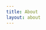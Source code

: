 ```yaml
---
title: About
layout: about
---
```


<center>
    <div style="height: 520px; overflow: hidden">
        <object id="loading" data="/img/loading.svg" width="300" height="300" style="padding-top: 130px;"> </object>
        <div id="koishifumo" style="height: 600px;">
        </div>
    </div>
</center>

<script type="importmap">
    {
        "imports": {
            "three": "https://unpkg.com/three@0.158.0/build/three.module.js",
            "three/addons/": "https://unpkg.com/three@0.158.0/examples/jsm/"
        }
    }
</script>

<script type="module">

    import * as THREE from 'three';

    import { GLTFLoader } from 'three/addons/loaders/GLTFLoader.js';

    let container, camera, scene, renderer;
    let fumoObject;
    let mouseX = 0, mouseY = 0, scrollX = 0, scrollY = 0;
    let renderRequested = false;
    const distance = 25;
    const maxBounceTime = 500;
    let lastBounceTime = 0;
    let bouncing = false;

    init();

    function init() {
        container = document.getElementById("koishifumo");

        scene = new THREE.Scene();

        // scene.add(new THREE.AmbientLight(0x999999));
        // scene.background = new THREE.Color(0x000000);


        camera = new THREE.PerspectiveCamera(70, container.clientWidth / container.clientHeight, 1, 1000);
        camera.up.set(0, 0, 1);
        camera.position.set(0, -distance, 0);
        camera.lookAt(scene.position);

        // camera.add(new THREE.PointLight(0xffffff, 250));
        scene.add(camera);

        // const grid = new THREE.GridHelper(50, 50, 0xffffff, 0x555555);
        // grid.rotateOnAxis(new THREE.Vector3(1, 0, 0), 90 * (Math.PI / 180));
        // scene.add(grid);

        renderer = new THREE.WebGLRenderer({ antialias: true, alpha: true });
        renderer.setPixelRatio(window.devicePixelRatio);
        renderer.setSize(container.clientWidth, container.clientHeight);
        container.appendChild(renderer.domElement);

        const loader = new GLTFLoader();
        loader.load('./project_koishi_komeiji_fumo.glb', function (gltfobject) {
            fumoObject = gltfobject.scene;

            // rotate and position the gltf object to be in the center of the screen
            fumoObject.rotation.x = Math.PI / 2;
            fumoObject.position.x = 2.5;
            fumoObject.position.z = -10;

            scene.add(fumoObject);
            renderRequested = true;
            document.getElementById("loading").remove();
            render();
        });

        function updateScroll() {
            mouseX -= scrollX - window.scrollX;
            mouseY -= scrollY - window.scrollY;
            scrollX = window.scrollX;
            scrollY = window.scrollY;
        }

        window.addEventListener('resize', function () {
            camera.aspect = container.clientWidth / container.clientHeight;
            camera.updateProjectionMatrix();
            renderer.setSize(container.clientWidth, container.clientHeight);
            updateScroll();
            renderRequested = true;
        });
        window.addEventListener("mousemove", function (e) {
            mouseX = e.pageX;
            mouseY = e.pageY;
            renderRequested = true;
        });
        window.addEventListener("scroll", function (e) {
            updateScroll();
            renderRequested = true;
        });
        window.addEventListener("click", function (e) {
            lastBounceTime = Date.now();
            bouncing = true;
        });
    }

    function render() {
        requestAnimationFrame(render);
        if (!renderRequested && !bouncing) return;
        if (renderRequested) {
            renderRequested = false;
            const centerX = container.getBoundingClientRect().left + container.clientWidth / 2;
            const centerY = container.getBoundingClientRect().top + container.clientHeight / 2
            camera.position.x = (mouseX - window.scrollX - centerX) / -100;
            camera.position.z = (mouseY - window.scrollY - centerY) / 100;
            camera.position.y = -Math.sqrt(distance * distance - camera.position.x * camera.position.x + camera.position.z * camera.position.z);
            camera.lookAt(scene.position);
        }

        if (bouncing) {
            const dt = Date.now() - lastBounceTime;
            if (dt > maxBounceTime) {
                bouncing = false;
                fumoObject.scale.y = 1
            } else {
                const t = dt / maxBounceTime;
                fumoObject.scale.y = 1 - 0.5 * Math.sin(t * Math.PI * 5) / (1 + t * t * 200);
            }
        }
        renderer.render(scene, camera);
    }

</script>